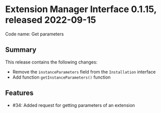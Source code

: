 # Extension Manager Interface 0.1.15, released 2022-09-15

Code name: Get parameters

## Summary

This release contains the following changes:

* Remove the `instanceParameters` field from the `Installation` interface
* Add function `getInstanceParameters()` function

## Features

* #34: Added request for getting parameters of an extension
